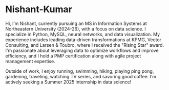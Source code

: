 # Nishant-Kumar
Hi, I’m Nishant, currently pursuing an MS in Information Systems at Northeastern University (2024-26), with a focus on data science. I specialize in Python, MySQL, neural networks, and data visualization. My experience includes leading data-driven transformations at KPMG, Vector Consulting, and Larsen & Toubro, where I received the "Rising Star" award. I'm passionate about leveraging data to optimize workflows and improve efficiency, and I hold a PMP certification along with agile project management expertise.

Outside of work, I enjoy running, swimming, hiking, playing ping pong, gardening, traveling, watching TV series, and savoring good coffee. I’m actively seeking a Summer 2025 internship in data science!
